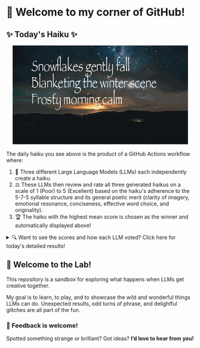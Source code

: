 # 👋 Welcome to my corner of GitHub!

## ✨ Today's Haiku ✨

<p align="center">
  <img src="assets/haiku.gif" alt="Hive Mind - AI Collaboration Concept"/>
</p>

The daily haiku you see above is the product of a GitHub Actions workflow where:

1.  🐝 Three different Large Language Models (LLMs) each independently create a haiku.
2.  ⚖️ These LLMs then review and rate all three generated haikus on a scale of 1 (Poor) to 5 (Excellent) based on the haiku's adherence to the 5-7-5 syllable structure and its general poetic merit (clarity of imagery, emotional resonance, conciseness, effective word choice, and originality).
3.  🏆 The haiku with the highest mean score is chosen as the winner and automatically displayed above!

<details>
<summary>🔍 Want to see the scores and how each LLM voted? Click here for today's detailed results!</summary>

<div id="stats_marker"></div>

| Haiku | Generated By | Rated by `Llama 4 Scout` | Rated by `Llama 3.3` | Rated by `Gemma 2:9B` | Mean Score | Status |
| :---------------------------------------------- | :----------- | :----------------- | :---------------- | :----------------- | :--------- | :-------- |
*Golden sunset fades<br><br><br>Ripples on the quiet lake<br><br><br>Summer's gentle peace* | Llama 4 Scout | 4 / 5 | 4 / 5 | 5 / 5| 4.33 |  |
*Snowflakes gently fall  <br>Blanketing the winter scene  <br>Frosty morning calm* | Llama 3.3 | 5 / 5 | 5 / 5 | 4 / 5| 4.67 | 🏆 Winner |
*Soft wind whispers low,<br>Cherry blossoms dance and fall,<br>Spring's gentle embrace.* | Gemma 2:9B | 4 / 5 | 5 / 5 | 5 / 5| 4.67 |  |
</details>


## 🧪 Welcome to the Lab!

This repository is a sandbox for exploring what happens when LLMs get creative together. 

My  goal is to learn, to play, and to showcase the wild and wonderful things LLMs can do. Unexpected results, odd turns of phrase, and delightful glitches are all part of the fun.

### 💬 Feedback is welcome!

Spotted something strange or brilliant? Got ideas? **I’d love to hear from you!**